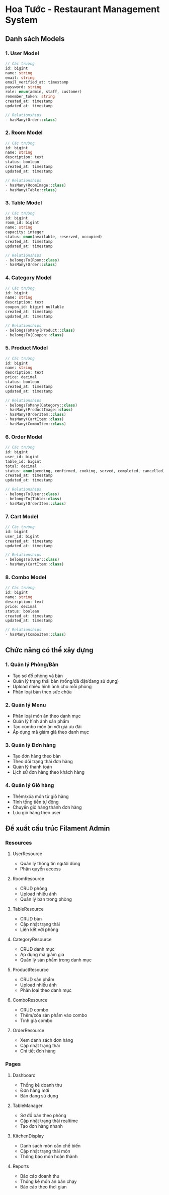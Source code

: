 # Hoa Tước - Restaurant Management System

## Danh sách Models

### 1. User Model
```php
// Các trường
id: bigint
name: string 
email: string
email_verified_at: timestamp
password: string
role: enum(admin, staff, customer)
remember_token: string
created_at: timestamp
updated_at: timestamp

// Relationships
- hasMany(Order::class)
```

### 2. Room Model 
```php
// Các trường
id: bigint
name: string
description: text 
status: boolean
created_at: timestamp
updated_at: timestamp

// Relationships
- hasMany(RoomImage::class)
- hasMany(Table::class)
```

### 3. Table Model
```php
// Các trường
id: bigint
room_id: bigint
name: string
capacity: integer 
status: enum(available, reserved, occupied)
created_at: timestamp
updated_at: timestamp

// Relationships
- belongsTo(Room::class)
- hasMany(Order::class)
```

### 4. Category Model
```php
// Các trường
id: bigint
name: string
description: text
coupon_id: bigint nullable
created_at: timestamp  
updated_at: timestamp

// Relationships
- belongsToMany(Product::class)
- belongsTo(Coupon::class)
```

### 5. Product Model
```php
// Các trường
id: bigint
name: string
description: text
price: decimal
status: boolean 
created_at: timestamp
updated_at: timestamp

// Relationships
- belongsToMany(Category::class)
- hasMany(ProductImage::class)
- hasMany(OrderItem::class)
- hasMany(CartItem::class)
- hasMany(ComboItem::class)
```

### 6. Order Model
```php
// Các trường  
id: bigint
user_id: bigint
table_id: bigint
total: decimal
status: enum(pending, confirmed, cooking, served, completed, cancelled)
created_at: timestamp
updated_at: timestamp

// Relationships
- belongsTo(User::class)
- belongsTo(Table::class) 
- hasMany(OrderItem::class)
```

### 7. Cart Model
```php
// Các trường
id: bigint
user_id: bigint
created_at: timestamp
updated_at: timestamp

// Relationships  
- belongsTo(User::class)
- hasMany(CartItem::class)
```

### 8. Combo Model
```php
// Các trường
id: bigint
name: string
description: text
price: decimal
status: boolean
created_at: timestamp  
updated_at: timestamp

// Relationships
- hasMany(ComboItem::class)
```

## Chức năng có thể xây dựng

### 1. Quản lý Phòng/Bàn
- Tạo sơ đồ phòng và bàn
- Quản lý trạng thái bàn (trống/đã đặt/đang sử dụng)
- Upload nhiều hình ảnh cho mỗi phòng
- Phân loại bàn theo sức chứa

### 2. Quản lý Menu
- Phân loại món ăn theo danh mục
- Quản lý hình ảnh sản phẩm
- Tạo combo món ăn với giá ưu đãi
- Áp dụng mã giảm giá theo danh mục

### 3. Quản lý Đơn hàng
- Tạo đơn hàng theo bàn
- Theo dõi trạng thái đơn hàng
- Quản lý thanh toán
- Lịch sử đơn hàng theo khách hàng

### 4. Quản lý Giỏ hàng
- Thêm/xóa món từ giỏ hàng
- Tính tổng tiền tự động
- Chuyển giỏ hàng thành đơn hàng
- Lưu giỏ hàng theo user

## Đề xuất cấu trúc Filament Admin

### Resources
1. UserResource
   - Quản lý thông tin người dùng
   - Phân quyền access
   
2. RoomResource 
   - CRUD phòng
   - Upload nhiều ảnh
   - Quản lý bàn trong phòng

3. TableResource
   - CRUD bàn
   - Cập nhật trạng thái
   - Liên kết với phòng

4. CategoryResource
   - CRUD danh mục
   - Áp dụng mã giảm giá
   - Quản lý sản phẩm trong danh mục

5. ProductResource
   - CRUD sản phẩm  
   - Upload nhiều ảnh
   - Phân loại theo danh mục

6. ComboResource
   - CRUD combo
   - Thêm/xóa sản phẩm vào combo
   - Tính giá combo

7. OrderResource
   - Xem danh sách đơn hàng
   - Cập nhật trạng thái
   - Chi tiết đơn hàng

### Pages
1. Dashboard
   - Thống kê doanh thu
   - Đơn hàng mới
   - Bàn đang sử dụng
   
2. TableManager
   - Sơ đồ bàn theo phòng
   - Cập nhật trạng thái realtime
   - Tạo đơn hàng nhanh

3. KitchenDisplay
   - Danh sách món cần chế biến
   - Cập nhật trạng thái món
   - Thông báo món hoàn thành

4. Reports  
   - Báo cáo doanh thu
   - Thống kê món ăn bán chạy
   - Báo cáo theo thời gian

